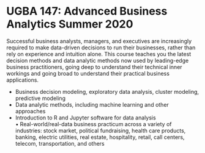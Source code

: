 # UGBA 147: Advanced Business Analytics Summer 2020
Successful business analysts, managers, and executives are increasingly required to make data-driven decisions to run their businesses, rather than rely on experience and intuition alone. This course teaches you the latest decision methods and data analytic methods now used by leading-edge business practitioners, going deep to understand their technical inner workings and going broad to understand their practical business applications.  
* Business decision modeling, exploratory data analysis, cluster modeling, predictive modeling  
* Data analytic methods, including machine learning and other approaches  
* Introduction to R and Jupyter software for data analysis  
• Real-world/real-data business practicum across a variety of industries:
    stock market, political fundraising, health care products, banking, electric utilities, real estate, hospitality, retail, call centers, telecom, transportation,
    and others
